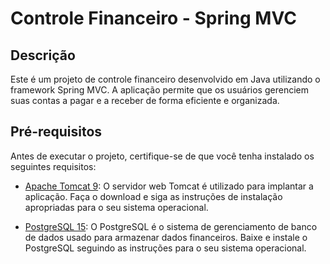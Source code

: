 # Controle Financeiro - Spring MVC

## Descrição

Este é um projeto de controle financeiro desenvolvido em Java utilizando o framework Spring MVC. A aplicação permite que os usuários gerenciem suas contas a pagar e a receber de forma eficiente e organizada.

## Pré-requisitos

Antes de executar o projeto, certifique-se de que você tenha instalado os seguintes requisitos:

- [Apache Tomcat 9](https://tomcat.apache.org/download-90.cgi): O servidor web Tomcat é utilizado para implantar a aplicação. Faça o download e siga as instruções de instalação apropriadas para o seu sistema operacional.

- [PostgreSQL 15](https://www.postgresql.org/download/): O PostgreSQL é o sistema de gerenciamento de banco de dados usado para armazenar dados financeiros. Baixe e instale o PostgreSQL seguindo as instruções para o seu sistema operacional.